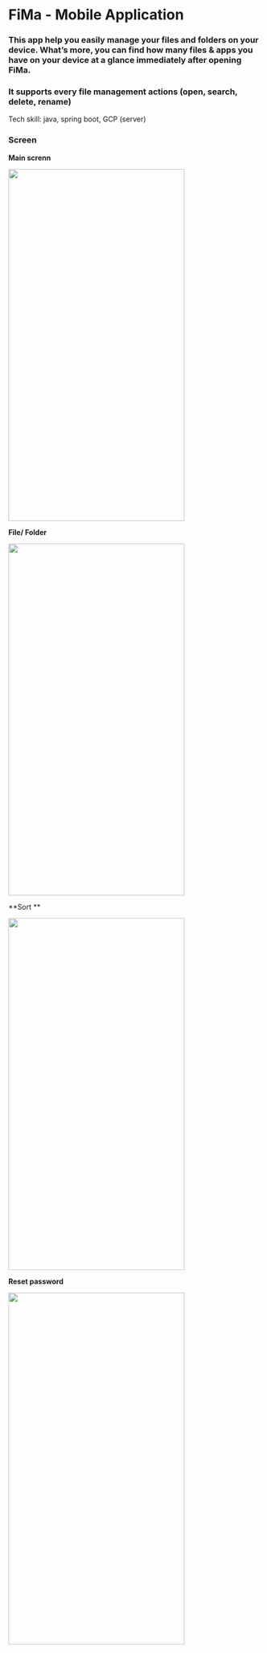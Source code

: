 # FiMa - Mobile Application


### This app help you easily manage your files and folders on your device. What’s more, you can find how many files & apps you have on your device at a glance immediately after opening FiMa.
### It supports every file management actions (open, search, delete, rename)

Tech skill: java, spring boot, GCP (server)

### Screen
 **Main screnn**
 
<img src="https://user-images.githubusercontent.com/64455655/180038476-fb8a1bd7-c78b-4be5-92a2-1f0b090aafdb.jpg" width="350" height="700">

**File/ Folder**
 
<img src="https://user-images.githubusercontent.com/64455655/180038589-6d3c1fdb-3ba6-4ba0-b035-86d384914064.jpg" width="350" height="700">

**Sort **
 
<img src="https://user-images.githubusercontent.com/64455655/180037685-0eff34b2-c6c8-4fa4-9f14-808b9843aebf.jpg" width="350" height="700">

**Reset password**
 
<img src="https://user-images.githubusercontent.com/64455655/180036374-4178e107-2022-44c5-8048-709c71367be3.jpg" width="350" height="700">

